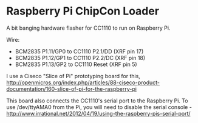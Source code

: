 Raspberry Pi ChipCon Loader
===========================

A bit banging hardware flasher for CC1110 to run on Raspberry Pi.

Wire:

* BCM2835 P1.11/GP0 to CC1110 P2.1/DD (XRF pin 17)
* BCM2835 P1.12/GP1 to CC1110 P2.2/DC (XRF pin 18)
* BCM2835 P1.13/GP2 to CC1110 Reset (XRF pin 5)

I use a Ciseco "Slice of Pi" prototyping board for this, http://openmicros.org/index.php/articles/88-ciseco-product-documentation/160-slice-of-pi-for-the-raspberry-pi

This board also connects the CC1110's serial port to the Raspberry Pi.
To use /dev/ttyAMA0 from the Pi, you will need to disable the serial console - http://www.irrational.net/2012/04/19/using-the-raspberry-pis-serial-port/


